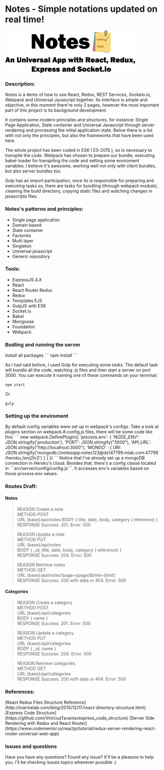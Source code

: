 <h1>Notes - Simple notations updated on real time! </h1>

<img src="/src/client/static/img/header.png" alt="Cover image" />

<h3>Description:</h3>
Notes is a demo of how to use React, Redux, REST Services, Sockeio.io, Webpack and Universal Javascript together. Its interface is simple and objective, in this moment there're only 2 pages, however the most important part of this project is its background development.  

It contains some modern principles and structures, for instance: Single Page Application, State container and Universal Javascript through server rendering and processing the initial application state. Below there is a list with not only the principles, but also the frameworks that have been used here.  

The whole project has been coded in ES6 ( ES-2015 ), so is necessary to transpile the code. Webpack has chosen to prepare our bundle, executing babel-loader for transpiling the code and setting some enviroment variables. I believe it's awesome, working well not only with client bundles, but also server bundles too.  

Gulp has an import participation, once its is responsible for preparing and executing tasks so, there are tasks for bundling (through webpack module), cleaning the build directory, copying static files and watching changes in javascripts files.  

<h3>Notes's patterns and principles: </h3>

* Single page application
* Domain based
* State container
* Factories
* Multi layer
* Singleton
* Universal javascript
* Generic repository

<h3>Tools: </h3>

* ExpressJS 4.X
* React
* React Router Redux
* Redux
* Templates EJS
* GulpJS with ES6
* Socket.io
* Babel
* Mongoose
* Foundation
* Webpack

<h3>Budling and running the server</h3>
Install all packages
```
npm install
```

As I had said before, I used Gulp for executing some tasks. The default task will bundle all the code, watching .js files and then start a server on port 3000. You can execute it running one of these commands on your terminal:
```
npm start
```
Or
```
gulp
```

<h3>Setting up the enviroment </h3>
By default config variables were set up in webpack's configs. Take a look at plugins section on webpack.#.config.js files, there will be some code like this:
```
new webpack.DefinePlugin({
  'process.env': {
        'NODE_ENV':  JSON.stringify('production'),
        'PORT': JSON.stringify("3000"),
        'API_URL': JSON.stringify("http://localhost:3000"),
        'MONGO' : { URI:  JSON.stringify('mongodb://notesapp:notes123@ds147799.mlab.com:47799/heroku_lwvj2lv2') }
      }
})
```
Notice that I've already set up a mongoDB connection in Heroku's cloud. Besides that, there's a config classe located in ```src/server/config/config.js```. It accesses env's variables based on those process.env values.

<h3>Routes Draft:</h3>

<h4>Notes </h4>

 > REASON	Create a note  
 > METHOD	POST  
 > URL	{base}/api/notes
 > BODY	{ title, date, body, category ( reference) }  
 > RESPONSE	Success: 201. Error: 500  

 > REASON	Update a note  
 > METHOD	PUT  
 > URL	{base}/api/notes  
 > BODY	{ _id, title, date, body, category ( reference) }  
 > RESPONSE	Success: 204. Error: 500  

 > REASON	Retrieve notes  
 > METHOD	GET    
 > URL	{base}/api/notes?page={page}&limit={limit}  
 > RESPONSE	Success: 200 with data or 404. Error: 500  

<h4>Categories</h4>

 > REASON	Create a category  
 > METHOD	POST  
 > URL	{base}/api/categories  
 > BODY	{ name }  
 > RESPONSE	Success: 201. Error: 500  

 > REASON	Update a category  
 > METHOD	PUT  
 > URL	{base}/api/categories  
 > BODY	{ _id, name }  
 > RESPONSE	Success: 204. Error: 500  

 > REASON	Retrieve categories  
 > METHOD	GET  
 > URL	{base}/api/categories  
 > RESPONSE	Success: 200 with data or 404. Error: 500  

<h3>References:</h3>
[React Redux Files Structure Reference](http://marmelab.com/blog/2015/12/17/react-directory-structure.html)  
[Express Code Structure](https://github.com/ViniciusTavares/express_code_structure)  
[Server Side Rendering with Redux and React Router](https://www.codementor.io/reactjs/tutorial/redux-server-rendering-react-router-universal-web-app)

<h3>Issues and questions</h3>
Have you have any questions? Found any issue? It'll be a pleasure to help you.    
I'll be checking issues topics whenever possible :)
